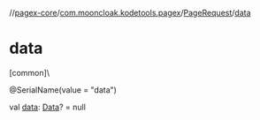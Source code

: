 //[pagex-core](../../../index.md)/[com.mooncloak.kodetools.pagex](../index.md)/[PageRequest](index.md)/[data](data.md)

# data

[common]\

@SerialName(value = &quot;data&quot;)

val [data](data.md): [Data](index.md)? = null
